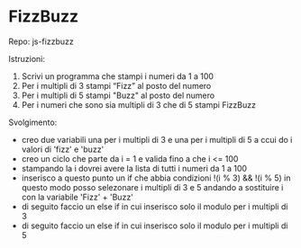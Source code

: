 FizzBuzz
===
Repo: js-fizzbuzz

Istruzioni:
1. Scrivi un programma che stampi i numeri da 1 a 100
2. Per i multipli di 3 stampi “Fizz” al posto del numero
3. Per i multipli di 5 stampi "Buzz" al posto del numero
4. Per i numeri che sono sia multipli di 3 che di 5 stampi FizzBuzz

Svolgimento:
- creo due variabili una per i multipli di 3 e una per i multipli di 5 a ccui do i valori di 'fizz' e 'buzz'
- creo un ciclo che parte da i = 1  e valida fino a che i <= 100 
- stampando la i dovrei avere la lista di tutti i numeri da 1 a 100
- inserisco a questo punto un if che abbia condizioni !(i % 3) && !(i % 5) in questo modo posso selezonare i multipli di 3 e 5 andando a sostituire i con la variabile 'Fizz' + 'Buzz'
- di seguito faccio un else if in cui inserisco solo il modulo per i multipli di 3
- di seguito faccio un else if in cui inserisco solo il modulo per i multipli di 5
